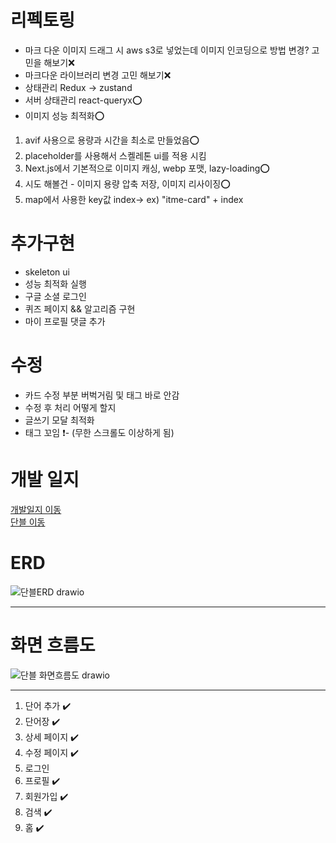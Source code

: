 
# 리펙토링

- 마크 다운 이미지 드래그 시 aws s3로 넣었는데 이미지 인코딩으로 방법 변경? 고민을 해보기❌
- 마크다운 라이브러리 변경 고민 해보기❌
- 상태관리 Redux -> zustand
- 서버 상태관리 react-queryx⭕
- 이미지 성능 최적화⭕
1. avif 사용으로 용량과 시간을 최소로 만들었음⭕
2. placeholder를 사용해서 스켈레톤 ui를 적용 시킴
3. Next.js에서 기본적으로 이미지 캐싱, webp 포맷, lazy-loading⭕
4. 시도 해볼건 - 이미지 용량 압축 저장, 이미지 리사이징⭕
5. map에서 사용한 key값 index-> ex) "itme-card" + index

# 추가구현
- skeleton ui
- 성능 최적화 실행
- 구글 소셜 로그인
- 퀴즈 페이지 && 알고리즘 구현
- 마이 프로필 댓글 추가

# 수정
- 카드 수정 부분 버벅거림 및 태그 바로 안감
- 수정 후 처리 어떻게 할지
- 글쓰기 모달 최적화
- 태그 꼬임 ❗- (무한 스크롤도 이상하게 됨)

# 개발 일지
<a href="https://github.com/springhana/word_blog/blob/main/doc/plan.md">개발일지 이동</a>
</br>
<a href="https://word-blog.vercel.app">단블 이동</a>


# ERD

![단블ERD drawio](https://github.com/springhana/word_blog/assets/97121074/3784210f-95da-4666-862b-9df4155c3f27)

- - -

# 화면 흐름도

![단블 화면흐름도 drawio](https://github.com/springhana/word_blog/assets/97121074/68fae9ca-cab5-49a8-859a-ff3bf322d78a)

- - -

1. 단어 추가 ✔️
2. 단어장 ✔️
3. 상세 페이지 ✔️
4. 수정 페이지 ✔️
5. 로그인
6. 프로필 ✔️
7. 회원가입 ✔️
8. 검색 ✔️
9. 홈 ✔️
